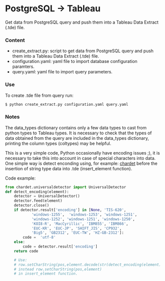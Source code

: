 # PostgreSQL -> Tableau
Get data from PostgreSQL query and push them into a Tableau Data Extract (.tde) file.

### Content
* create_extract.py: script to get data from PostgreSQL query and push them into a Tableau Data Extract (.tde) file.
* configuration.yaml: yaml file to import database configuration paramters.
* query.yaml: yaml file to import query parameters.

### Use
To create .tde file from query run:

```sh
$ python create_extract.py configuration.yaml query.yaml
```

### Notes
The data_types dictionary contains only a few data types to cast from python types to Tableau types. It is necessary to check that the types of data obtained from the query are included in the data_types dictionary, printing the column types (coltypes) may be helpful.

This is a very simple code, Python occasionally have encoding issues ;), it is necessary to take this into account in case of special characters into data.
One simple way is detect enconding using, for example: [chardet](https://github.com/chardet/chardet) before the insertion of string type data into .tde (insert_element function).

Code example:

```python
from chardet.universaldetector import UniversalDetector
def detect_encoding(element):
    detector = UniversalDetector()
    detector.feed(element)
    detector.close()
    if detector.result['encoding'] in [None, 'TIS-620',
            'windows-1255',  'windows-1253', 'windows-1251',
            'windows-1252', 'windows-1251', 'windows-1250',
            'KOI8-R', 'MacCyrillic', 'IBM855', 'IBM866',
            'EUC-KR', 'EUC-JP', 'SHIFT_JIS', 'CP932',
            'Big5', 'GB2312', 'EUC-TW', 'HZ-GB-2312']:
        code =  'utf-8'
    else:
        code = detector.result['encoding']
    return code

    # Use:
    # row.setCharString(pos,element.decode(str(detect_encoding(element))))
    # instead row.setCharString(pos,element)
    # in insert_element function.
```
